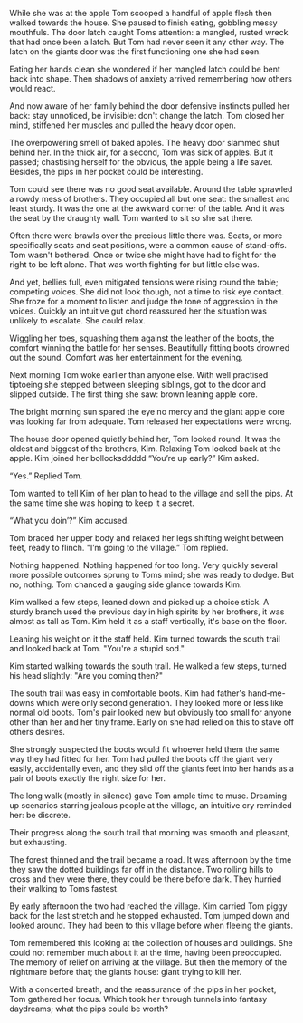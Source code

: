 While she was at the apple Tom scooped a handful of apple flesh then walked towards the house. She paused to finish eating, gobbling messy mouthfuls. The door latch caught Toms attention: a mangled, rusted wreck that had once been a latch. But Tom had never seen it any other way. The latch on the giants door was the first functioning one she had seen. 

Eating her hands clean she wondered if her mangled latch could be bent back into shape. Then shadows of anxiety arrived remembering how others would react. 

And now aware of her family behind the door defensive instincts pulled her back: stay unnoticed, be invisible: don't change the latch. Tom closed her mind, stiffened her muscles and pulled the heavy door open.

The overpowering smell of baked apples. The heavy door slammed shut behind her. In the thick air, for a second, Tom was sick of apples. But it passed; chastising herself for the obvious, the apple being a life saver. Besides, the pips in her pocket could be interesting. 

Tom could see there was no good seat available. Around the table sprawled a rowdy mess of brothers. They occupied all but one seat: the smallest and least sturdy. It was the one at the awkward corner of the table. And it was the seat by the draughty wall. Tom wanted to sit so she sat there. 

Often there were brawls over the precious little there was. Seats, or more specifically seats and seat positions, were a common cause of stand-offs. Tom wasn't bothered. Once or twice she might have had to fight for the right to be left alone. That was worth fighting for but little else was. 

And yet, bellies full, even mitigated tensions were rising round the table; competing voices. She did not look though, not a time to risk eye contact. She froze for a moment to listen and judge the tone of aggression in the voices. Quickly an intuitive gut chord reassured her the situation was unlikely to escalate. She could relax. 

Wiggling her toes, squashing them against the leather of the boots, the comfort winning the battle for her senses. Beautifully fitting boots drowned out the sound. Comfort was her entertainment for the evening.

Next morning Tom woke earlier than anyone else. With well practised tiptoeing she stepped between sleeping siblings, got to the door and slipped outside. The first thing she saw: brown leaning apple core. 

The bright morning sun spared the eye no mercy and the giant apple core was looking far from adequate. Tom released her expectations were wrong. 

The house door opened quietly behind her, Tom looked round. It was the oldest and biggest of the brothers, Kim. Relaxing Tom looked back at the apple. Kim joined her 
bollocksddddd
“You’re up early?” Kim asked.

“Yes.” Replied Tom.

Tom wanted to tell Kim of her plan to head to the village and sell the pips. At the same time she was hoping to keep it a secret. 

“What you doin’?” Kim accused. 

Tom braced her upper body and relaxed her legs shifting weight between feet, ready to flinch. "I’m going to the village.” Tom replied.

Nothing happened. Nothing happened for too long. Very quickly several more possible outcomes sprung to Toms mind; she was ready to dodge. But no, nothing. Tom chanced a gauging side glance towards Kim.

Kim walked a few steps, leaned down and picked up a choice stick. A sturdy branch used the previous day in high spirits by her brothers, it was almost as tall as Tom. Kim held it as a staff vertically, it's base on the floor. 

Leaning his weight on it the staff held. Kim turned towards the south trail and looked back at Tom. "You're a stupid sod."

Kim started walking towards the south trail. He walked a few steps, turned his head slightly: "Are you coming then?"

The south trail was easy in comfortable boots. Kim had father's hand-me-downs which were only second generation. They looked more or less like normal old boots. Tom's pair looked new but obviously too small for anyone other than her and her tiny frame. Early on she had relied on this to stave off others desires.

She strongly suspected the boots would fit whoever held them the same way they had fitted for her. Tom had pulled the boots off the giant very easily, accidentally even, and they slid off the giants feet into her hands as a pair of boots exactly the right size for her. 

The long walk (mostly in silence) gave Tom ample time to muse. Dreaming up scenarios starring jealous people at the village, an intuitive cry reminded her: be discrete.

Their progress along the south trail that morning was smooth and pleasant, but exhausting. 

The forest thinned and the trail became a road. It was afternoon by the time they saw the dotted buildings far off in the distance. Two rolling hills to cross and they were there, they could be there before dark. They hurried their walking to Toms fastest.

By early afternoon the two had reached the village. Kim carried Tom piggy back for the last stretch and he stopped exhausted. Tom jumped down and looked around. They had been to this village before when fleeing the giants. 

Tom remembered this looking at the collection of houses and buildings. She could not remember much about it at the time, having been preoccupied. The memory of relief on arriving at the village. But then the memory of the nightmare before that; the giants house: giant trying to kill her.

With a concerted breath, and the reassurance of the pips in her pocket, Tom gathered her focus. Which took her through tunnels into fantasy daydreams; what the pips could be worth?
